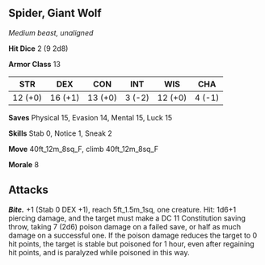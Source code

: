## Spider, Giant Wolf

*Medium beast, unaligned*

**Hit Dice** 2 (9 2d8)

**Armor Class** 13

| STR     | DEX     | CON     | INT     | WIS     | CHA     |
|---------|---------|---------|---------|---------|---------|
| 12 (+0) | 16 (+1) | 13 (+0) |  3 (-2) | 12 (+0) |  4 (-1) |

**Saves** Physical 15, Evasion 14, Mental 15, Luck 15

**Skills** Stab 0, Notice 1, Sneak 2

**Move** 40ft_12m_8sq_F, climb 40ft_12m_8sq_F

**Morale** 8

## Attacks

***Bite.*** +1 (Stab 0 DEX +1), reach 5ft_1.5m_1sq, one creature. Hit: 1d6+1 piercing damage, and the target must make a DC 11 Constitution saving throw, taking 7 (2d6) poison damage on a failed save, or half as much damage on a successful one. If the poison damage reduces the target to 0 hit points, the target is stable but poisoned for 1 hour, even after regaining hit points, and is paralyzed while poisoned in this way.

